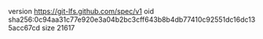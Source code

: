 version https://git-lfs.github.com/spec/v1
oid sha256:0c94aa31c77e920e3a04b2bc3cff643b8b4db77410c92551dc16dc135acc67cd
size 21617
